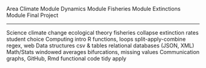 

Area             Climate Module         Dynamics Module       Fisheries Module       Extinctions Module    Final Project
-------------  ---------------------   -------------------  -------------------     --------------------- -----------------
Science          climate change          ecological theory   fisheries collapse      extinction rates      student choice
Computing        intro R                functions, loops     split-apply-combine      regex, web
Data structures  csv & tables                                relational databases        (JSON, XML)
Math/Stats       windowed averages      bifurcations,        missing values
Communication    graphs, GitHub, Rmd    functional code      tidy apply      
